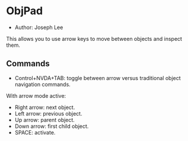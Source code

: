 # ObjPad #

* Author: Joseph Lee

This allows you to use arrow keys to move between objects and inspect them.

## Commands

* Control+NVDA+TAB: toggle between arrow versus traditional object navigation commands.

With arrow mode active:

* Right arrow: next object.
* Left arrow: previous object.
* Up arrow: parent object.
* Down arrow: first child object.
* SPACE: activate.
